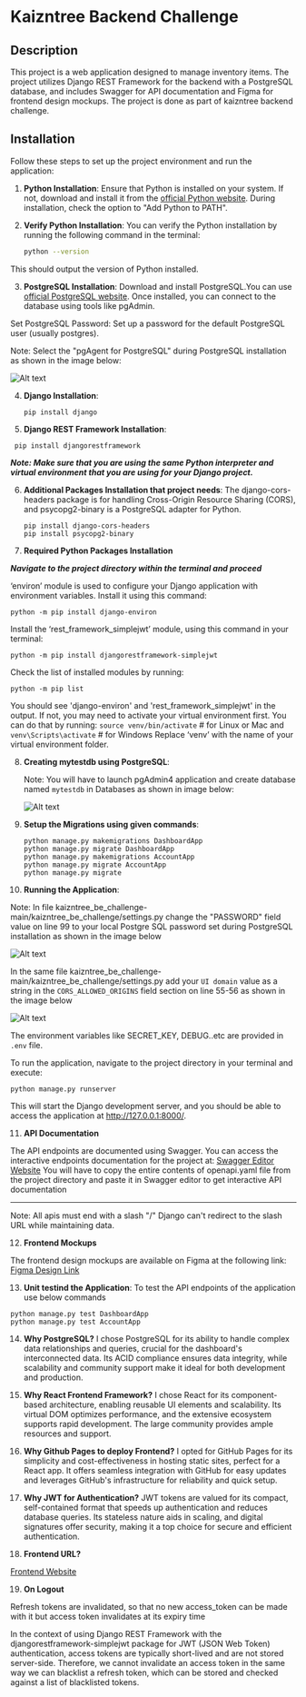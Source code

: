 # Kaizntree Backend Challenge

## Description

This project is a web application designed to manage inventory items. The project utilizes Django REST Framework for the backend with a PostgreSQL database, and includes Swagger for API documentation and Figma for frontend design mockups. The project is done as part of kaizntree backend challenge.
  
## Installation

Follow these steps to set up the project environment and run the application:

1. **Python Installation**: Ensure that Python is installed on your system. If not, download and install it from the [official Python website](https://www.python.org/). During installation, check the option to "Add Python to PATH".

2. **Verify Python Installation**: You can verify the Python installation by running the following command in the terminal:

   ```sh
   python --version
   ```
This should output the version of Python installed.

3. **PostgreSQL Installation**: Download and install PostgreSQL.You can use [official PostgreSQL website](https://www.postgresql.org/download/). Once installed, you can connect to the database using tools like pgAdmin.

Set PostgreSQL Password: Set up a password for the default PostgreSQL user (usually postgres).

Note: Select the "pgAgent for PostgreSQL" during PostgreSQL installation as shown in the image below:

![Alt text](pgAgent.png?raw=true "PgAgent")

4. **Django Installation**:

   ```
   pip install django
   ```
5. **Django REST Framework Installation**:

  ```
   pip install djangorestframework
  ```
***Note: Make sure that you are using the same Python interpreter and virtual environment that you are using for your Django project.***
  
6. **Additional Packages Installation that project needs**:
The django-cors-headers package is for handling Cross-Origin Resource Sharing (CORS), and psycopg2-binary is a PostgreSQL adapter for Python.

   ```
   pip install django-cors-headers
   pip install psycopg2-binary
   ```
7. **Required Python Packages Installation**

***Navigate to the project directory within the terminal and proceed***

‘environ’ module is used to configure your Django application with environment variables. Install it using this command:

   ```
   python -m pip install django-environ
   ```
Install the ‘rest_framework_simplejwt’ module, using this command in your terminal:

   ```
   python -m pip install djangorestframework-simplejwt
   ```
Check the list of installed modules by running:

   ```
   python -m pip list
   ```
You should see 'django-environ' and 'rest_framework_simplejwt' in the output. If not, you may need to activate your virtual environment first. You can do that by running:
`source venv/bin/activate` # for Linux or Mac and `venv\Scripts\activate` # for Windows
Replace ‘venv’ with the name of your virtual environment folder.

8. **Creating mytestdb using PostgreSQL**:

   Note: You will have to launch pgAdmin4 application and create database named `mytestdb` in Databases as shown in image below:
   
   ![Alt text](mytestdb.png?raw=true "mytestdb")

9. **Setup the Migrations using given commands**:

   ```
   python manage.py makemigrations DashboardApp
   python manage.py migrate DashboardApp
   python manage.py makemigrations AccountApp
   python manage.py migrate AccountApp
   python manage.py migrate
   ```
10. **Running the Application**:

Note: In file kaizntree_be_challenge-main/kaizntree_be_challenge/settings.py change the "PASSWORD" field value on line 99 to your local Postgre SQL password set during PostgreSQL installation as shown in the image below

![Alt text](PasswordRequirement.png?raw=true "PasswordRequirement")

In the same file kaizntree_be_challenge-main/kaizntree_be_challenge/settings.py add your `UI domain` value as a string in the `CORS_ALLOWED_ORIGINS` field section on line 55-56 as shown in the image below

![Alt text](CORS.png?raw=true "CORS")

The environment variables like SECRET_KEY, DEBUG..etc are provided in `.env` file.

To run the application, navigate to the project directory in your terminal and execute:

   ```
   python manage.py runserver
   ```
This will start the Django development server, and you should be able to access the application at http://127.0.0.1:8000/.

11. **API Documentation**

The API endpoints are documented using Swagger. You can access the interactive endpoints documentation for the project at: [Swagger Editor Website](https://editor.swagger.io/)
You will have to copy the entire contents of openapi.yaml file from the project directory and paste it in Swagger editor to get interactive API documentation

-----

Note: All apis must end with a slash "/"
Django can't redirect to the slash URL while maintaining data.

12. **Frontend Mockups**
    
The frontend design mockups are available on Figma at the following link: [Figma Design Link](https://www.figma.com/file/fjzPIi67Jk7WgW3gjeA0Tk/Kaizntree-Full-Stack-Interview-UI-Template?type=whiteboard&node-id=0-1&t=T12L5wu2aGemt1Lk-0)

13. **Unit testind the Application**:
To test the API endpoints of the application use below commands

   ```
   python manage.py test DashboardApp
  python manage.py test AccountApp
   ```

14. **Why PostgreSQL?**
I chose PostgreSQL for its ability to handle complex data relationships and queries, crucial for the dashboard's interconnected data. Its ACID compliance ensures data integrity, while scalability and community support make it ideal for both development and production.

15. **Why React Frontend Framework?**
I chose React for its component-based architecture, enabling reusable UI elements and scalability. Its virtual DOM optimizes performance, and the extensive ecosystem supports rapid development. The large community provides ample resources and support.
   
16. **Why Github Pages to deploy Frontend?**
I opted for GitHub Pages for its simplicity and cost-effectiveness in hosting static sites, perfect for a React app. It offers seamless integration with GitHub for easy updates and leverages GitHub's infrastructure for reliability and quick setup.

17. **Why JWT for Authentication?**
JWT tokens are valued for its compact, self-contained format that speeds up authentication and reduces database queries. Its stateless nature aids in scaling, and digital signatures offer security, making it a top choice for secure and efficient authentication.

18. **Frontend URL?**
    
[Frontend Website](https://rukhsarrkhan.github.io/kaizntree_be_challenge_fe/)

19. **On Logout**

Refresh tokens are invalidated, so that no new access_token can be made with it but access token invalidates at its expiry time

In the context of using Django REST Framework with the djangorestframework-simplejwt package for JWT (JSON Web Token) authentication, access tokens are typically short-lived and are not stored server-side. Therefore, we cannot invalidate an access token in the same way we can blacklist a refresh token, which can be stored and checked against a list of blacklisted tokens.
